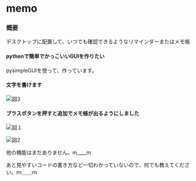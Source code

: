 # memo

### 概要

デスクトップに配置して、いつでも確認できるようなリマインダーまたはメモ帳



#### pythonで簡単でかっこいいGUIを作りたい

pysimpleGUIを使って、作っています。



#### 文字を書けます

![図3](C:\Users\ren\Desktop\github\memo\説明_image\図3.png)



#### プラスボタンを押すと追加でメモ帳が出るようにしました

![図１](C:\Users\ren\Desktop\github\memo\説明_image\図１.png)

![図2](C:\Users\ren\Desktop\github\memo\説明_image\図2.png)



他の機能はまだありません。m____m

あと見やすいコードの書き方など一切わかっていないので、何でも教えてください。ｍ＿＿ｍ